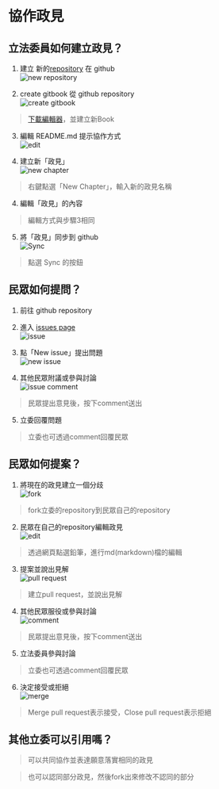 # 協作政見

## 立法委員如何建立政見？

1. 建立 新的[repository](https://github.com/new) 在 github<br />
![new repository](readme/readme_repository.png)

2. create gitbook 從 github repository<br />
![create gitbook](readme/readme_gitbook.png)
> [下載編輯器](https://www.gitbook.com/editor/)，並建立新Book

3. 編輯 README.md 提示協作方式<br />
![edit](readme/readme_edit.png)

3. 建立新「政見」<br />
![new chapter](readme/readme_chapter.png)
>右鍵點選「New Chapter」，輸入新的政見名稱

4. 編輯「政見」的內容
>編輯方式與步驟3相同

5. 將「政見」同步到 github<br />
![Sync](readme/readme_sync.png)
>點選 Sync 的按鈕

## 民眾如何提問？
1. 前往 github repository

2. 進入 [issues page](https://github.com/yutin1987/politics/issues)<br />
![issue](readme/readme_issue.png)

3. 點「New issue」提出問題<br />
![new issue](readme/readme_new_issue.png)

4. 其他民眾附議或參與討論<br />
![issue comment](readme/readme_issue_comment.png)
>民眾提出意見後，按下comment送出

5. 立委回覆問題
>立委也可透過comment回覆民眾

## 民眾如何提案？

1. 將現在的政見建立一個分歧<br />
![fork](readme/readme_fork.png)
>fork立委的repository到民眾自己的repository

2. 民眾在自己的repository編輯政見<br />
![edit](readme/readme_md_edit.png)
>透過網頁點選鉛筆，進行md(markdown)檔的編輯

3. 提案並說出見解<br />
![pull request](readme/readme_pull_request.png)
>建立pull request，並說出見解

4. 其他民眾服役或參與討論<br />
![comment](readme/readme_pull_request_comment.png)
>民眾提出意見後，按下comment送出

5. 立法委員參與討論
>立委也可透過comment回覆民眾

6. 決定接受或拒絕<br />
![merge](readme/readme_merge.png)
>Merge pull request表示接受，Close pull request表示拒絕

## 其他立委可以引用嗎？

>可以共同協作並表達願意落實相同的政見

>也可以認同部分政見，然後fork出來修改不認同的部分
